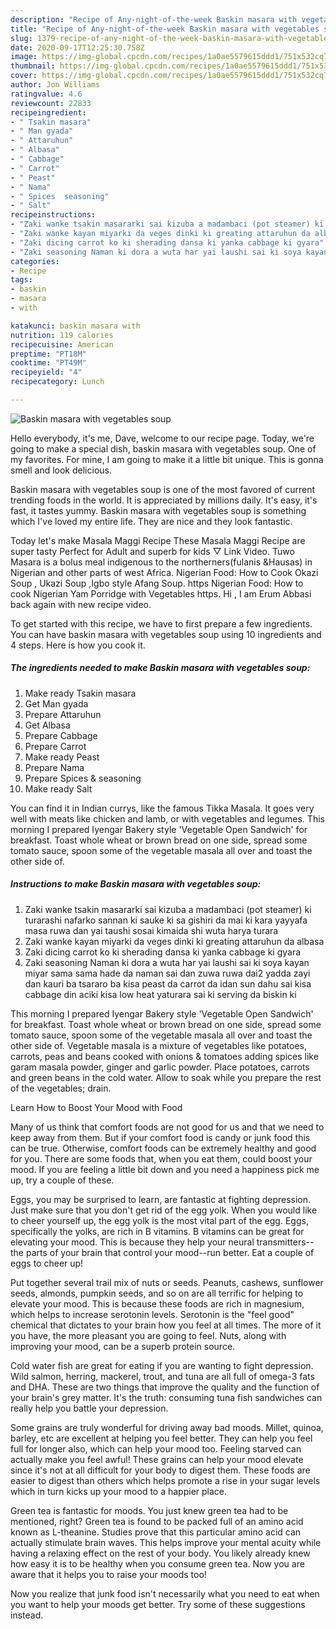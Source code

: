 ```yaml
---
description: "Recipe of Any-night-of-the-week Baskin masara with vegetables soup"
title: "Recipe of Any-night-of-the-week Baskin masara with vegetables soup"
slug: 1379-recipe-of-any-night-of-the-week-baskin-masara-with-vegetables-soup
date: 2020-09-17T12:25:30.758Z
image: https://img-global.cpcdn.com/recipes/1a0ae5579615ddd1/751x532cq70/baskin-masara-with-vegetables-soup-recipe-main-photo.jpg
thumbnail: https://img-global.cpcdn.com/recipes/1a0ae5579615ddd1/751x532cq70/baskin-masara-with-vegetables-soup-recipe-main-photo.jpg
cover: https://img-global.cpcdn.com/recipes/1a0ae5579615ddd1/751x532cq70/baskin-masara-with-vegetables-soup-recipe-main-photo.jpg
author: Jon Williams
ratingvalue: 4.6
reviewcount: 22833
recipeingredient:
- " Tsakin masara"
- " Man gyada"
- " Attaruhun"
- " Albasa"
- " Cabbage"
- " Carrot"
- " Peast"
- " Nama"
- " Spices  seasoning"
- " Salt"
recipeinstructions:
- "Zaki wanke tsakin masararki sai kizuba a madambaci (pot steamer) ki turarashi nafarko sannan ki sauke ki sa gishiri da mai ki kara yayyafa masa ruwa dan yai taushi sosai kimaida shi wuta harya turara"
- "Zaki wanke kayan miyarki da veges dinki ki greating attaruhun da albasa"
- "Zaki dicing carrot ko ki sherading dansa ki yanka cabbage ki gyara"
- "Zaki seasoning Naman ki dora a wuta har yai laushi sai ki soya kayan miyar sama sama hade da naman sai dan zuwa ruwa dai2 yadda zayi dan kauri ba tsararo ba kisa peast da carrot da idan sun dahu sai kisa cabbage din aciki kisa low heat yaturara sai ki serving da biskin ki"
categories:
- Recipe
tags:
- baskin
- masara
- with

katakunci: baskin masara with 
nutrition: 119 calories
recipecuisine: American
preptime: "PT18M"
cooktime: "PT49M"
recipeyield: "4"
recipecategory: Lunch

---
```



![Baskin masara with vegetables soup](https://img-global.cpcdn.com/recipes/1a0ae5579615ddd1/751x532cq70/baskin-masara-with-vegetables-soup-recipe-main-photo.jpg)

Hello everybody, it's me, Dave, welcome to our recipe page. Today, we're going to make a special dish, baskin masara with vegetables soup. One of my favorites. For mine, I am going to make it a little bit unique. This is gonna smell and look delicious.

Baskin masara with vegetables soup is one of the most favored of current trending foods in the world. It is appreciated by millions daily. It's easy, it's fast, it tastes yummy. Baskin masara with vegetables soup is something which I've loved my entire life. They are nice and they look fantastic.

Today let&#39;s make Masala Maggi Recipe These Masala Maggi Recipe are super tasty Perfect for Adult and superb for kids ▽ Link Video. Tuwo Masara is a bolus meal indigenous to the northerners(fulanis &amp;Hausas) in Nigerian and other parts of west Africa. Nigerian Food: How to Cook Okazi Soup , Ukazi Soup ,Igbo style Afang Soup. https Nigerian Food: How to cook Nigerian Yam Porridge with Vegetables https. Hi , I am Erum Abbasi back again with new recipe video.


To get started with this recipe, we have to first prepare a few ingredients. You can have baskin masara with vegetables soup using 10 ingredients and 4 steps. Here is how you cook it.

<!--inarticleads1-->

##### The ingredients needed to make Baskin masara with vegetables soup:

1. Make ready  Tsakin masara
1. Get  Man gyada
1. Prepare  Attaruhun
1. Get  Albasa
1. Prepare  Cabbage
1. Prepare  Carrot
1. Make ready  Peast
1. Prepare  Nama
1. Prepare  Spices &amp; seasoning
1. Make ready  Salt


You can find it in Indian currys, like the famous Tikka Masala. It goes very well with meats like chicken and lamb, or with vegetables and legumes. This morning I prepared Iyengar Bakery style &#39;Vegetable Open Sandwich&#39; for breakfast. Toast whole wheat or brown bread on one side, spread some tomato sauce, spoon some of the vegetable masala all over and toast the other side of. 

<!--inarticleads2-->

##### Instructions to make Baskin masara with vegetables soup:

1. Zaki wanke tsakin masararki sai kizuba a madambaci (pot steamer) ki turarashi nafarko sannan ki sauke ki sa gishiri da mai ki kara yayyafa masa ruwa dan yai taushi sosai kimaida shi wuta harya turara
1. Zaki wanke kayan miyarki da veges dinki ki greating attaruhun da albasa
1. Zaki dicing carrot ko ki sherading dansa ki yanka cabbage ki gyara
1. Zaki seasoning Naman ki dora a wuta har yai laushi sai ki soya kayan miyar sama sama hade da naman sai dan zuwa ruwa dai2 yadda zayi dan kauri ba tsararo ba kisa peast da carrot da idan sun dahu sai kisa cabbage din aciki kisa low heat yaturara sai ki serving da biskin ki


This morning I prepared Iyengar Bakery style &#39;Vegetable Open Sandwich&#39; for breakfast. Toast whole wheat or brown bread on one side, spread some tomato sauce, spoon some of the vegetable masala all over and toast the other side of. Vegetable masala is a mixture of vegetables like potatoes, carrots, peas and beans cooked with onions &amp; tomatoes adding spices like garam masala powder, ginger and garlic powder. Place potatoes, carrots and green beans in the cold water. Allow to soak while you prepare the rest of the vegetables; drain. 

Learn How to Boost Your Mood with Food


Many of us think that comfort foods are not good for us and that we need to keep away from them. But if your comfort food is candy or junk food this can be true. Otherwise, comfort foods can be extremely healthy and good for you. There are some foods that, when you eat them, could boost your mood. If you are feeling a little bit down and you need a happiness pick me up, try a couple of these.

Eggs, you may be surprised to learn, are fantastic at fighting depression. Just make sure that you don't get rid of the egg yolk. When you would like to cheer yourself up, the egg yolk is the most vital part of the egg. Eggs, specifically the yolks, are rich in B vitamins. B vitamins can be great for elevating your mood. This is because they help your neural transmitters--the parts of your brain that control your mood--run better. Eat a couple of eggs to cheer up!

Put together several trail mix of nuts or seeds. Peanuts, cashews, sunflower seeds, almonds, pumpkin seeds, and so on are all terrific for helping to elevate your mood. This is because these foods are rich in magnesium, which helps to increase serotonin levels. Serotonin is the "feel good" chemical that dictates to your brain how you feel at all times. The more of it you have, the more pleasant you are going to feel. Nuts, along with improving your mood, can be a superb protein source.

Cold water fish are great for eating if you are wanting to fight depression. Wild salmon, herring, mackerel, trout, and tuna are all full of omega-3 fats and DHA. These are two things that improve the quality and the function of your brain's grey matter. It's the truth: consuming tuna fish sandwiches can really help you battle your depression. 

Some grains are truly wonderful for driving away bad moods. Millet, quinoa, barley, etc are excellent at helping you feel better. They can help you feel full for longer also, which can help your mood too. Feeling starved can actually make you feel awful! These grains can help your mood elevate since it's not at all difficult for your body to digest them. These foods are easier to digest than others which helps promote a rise in your sugar levels which in turn kicks up your mood to a happier place.

Green tea is fantastic for moods. You just knew green tea had to be mentioned, right? Green tea is found to be packed full of an amino acid known as L-theanine. Studies prove that this particular amino acid can actually stimulate brain waves. This helps improve your mental acuity while having a relaxing effect on the rest of your body. You likely already knew how easy it is to be healthy when you consume green tea. Now you are aware that it helps you to raise your moods too!

Now you realize that junk food isn't necessarily what you need to eat when you want to help your moods get better. Try  some  of  these  suggestions  instead.


